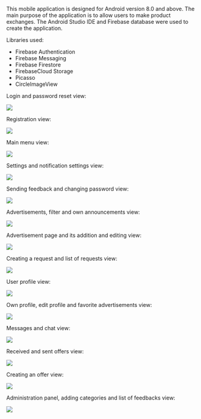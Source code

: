 This mobile application is designed for Android version 8.0 and above. 
The main purpose of the application is to allow users to make product exchanges.
The Android Studio IDE and Firebase database were used to create the application.

Libraries used:
- Firebase Authentication
- Firebase Messaging
- Firebase Firestore
- FirebaseCloud Storage
- Picasso
- CircleImageView


Login and password reset view:

![](user_interface/1.png)

Registration view:

![](user_interface/2.png)

Main menu view:

![](user_interface/3.png)

Settings and notification settings view:

![](user_interface/4.png)

Sending feedback and changing password view:

![](user_interface/5.png)

Advertisements, filter and own announcements view:

![](user_interface/6.png)

Advertisement page and its addition and editing view:

![](user_interface/7.png)

Creating a request and list of requests view:

![](user_interface/8.png)

User profile view:

![](user_interface/9.png)

Own profile, edit profile and favorite advertisements view:

![](user_interface/10.png)

Messages and chat view:

![](user_interface/11.png)

Received and sent offers view:

![](user_interface/12.png)

Creating an offer view:

![](user_interface/13.png)

Administration panel, adding categories and list of feedbacks view:

![](user_interface/14.png)
